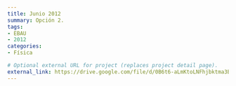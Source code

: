 ```yaml
---
title: Junio 2012
summary: Opción 2.
tags:
- EBAU
- 2012
categories:
- Física

# Optional external URL for project (replaces project detail page).
external_link: https://drive.google.com/file/d/0B6t6-aLmKtoLNFhjbktma3BZWUE/view
---
```

